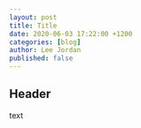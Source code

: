 ```yaml
---
layout: post
title: Title
date: 2020-06-03 17:22:00 +1200
categories: [blog]
author: Lee Jordan
published: false
---
```


<h2>Header</h2>

<p>text</p>

